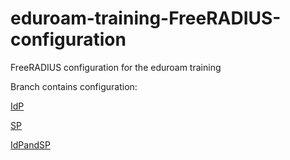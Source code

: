 # eduroam-training-FreeRADIUS-configuration
FreeRADIUS configuration for the eduroam training

Branch contains configuration: 

[IdP](https://github.com/GEANT/eduroam-training-FreeRADIUS-configuration/tree/IdP)

[SP](https://github.com/GEANT/eduroam-training-FreeRADIUS-configuration/tree/SP)

[IdPandSP](https://github.com/GEANT/eduroam-training-FreeRADIUS-configuration/tree/IdPandSP)


